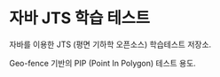 # 자바 JTS 학습 테스트
자바를 이용한 JTS (평면 기하학 오픈소스) 학습테스트 저장소.

Geo-fence 기반의 PIP (Point In Polygon) 테스트 용도.

<br>


